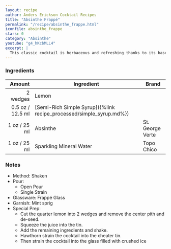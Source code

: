 ```yaml
---
layout: recipe
author: Anders Erickson Cocktail Recipes
title: "Absinthe Frappé"
permalink: "/recipe/absinthe_frappe.html"
iconfile: absinthe_frappe
stars: 0
category: "Absinthe"
youtube: "g4_hKcbMLL4"
excerpt: |
  This classic cocktail is herbaceous and refreshing thanks to its base spirit, anisette, soda water, crushed ice, and a mint garnish.
---
```


### Ingredients

|   Amount | Ingredient                                                | Brand            |
| -------: | --------------------------------------------------------- | ---------------- |
| 2 wedges | Lemon                                                     |
|   0.5 oz / 12.5 ml | [Semi-Rich Simple Syrup]({%link recipe_processed/simple_syrup.md%}) |
|     1 oz / 25 ml | Absinthe                                                  | St. George Verte |
|     1 oz / 25 ml | Sparkling Mineral Water                                   | Topo Chico       |

### Notes

- Method: Shaken
- Pour:
  - Open Pour
  - Single Strain
- Glassware: Frappé Glass
- Garnish: Mint sprig
- Special Prep:
  - Cut the quarter lemon into 2 wedges and remove the center pith and de-seed.
  - Squeeze the juice into the tin.
  - Add the remaining ingredients and shake.
  - Hawthorn strain the cocktail into the cheater tin.
  - Then strain the cocktail into the glass filled with crushed ice
